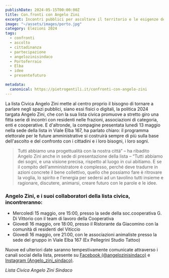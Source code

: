 ```yaml
---
publishDate: 2024-05-15T00:00:00Z
title: Con.fronti con Angelo Zini
excerpt: Incontri pubblici per ascoltare il territorio e le esigenze dei cittadini
image: "~/assets/images/porto.jpg"
category: Elezioni 2024
tags:
  - confronti 
  - ascolto
  - cittadinanza
  - partecipazione
  - angelozinisindaco
  - Portoferraio
  - Elba
  - idee
  - presentefuturo

metadata:
  canonical: https://pietrogentili.it/confronti-con-angelo-zini
---
```


La lista Civica Angelo Zini mette al centro proprio il bisogno di tornare a parlare negli spazi pubblici, siano essi fisici o digitali, la politica 2024 targata Angelo Zini, che con la sua lista civica promuove a stretto giro una fitta serie di incontri con residenti nelle frazioni, associazioni di categoria, enti e cooperative.
E d'altronde, la compagine presentata lunedì 13 maggio nella sede della lista in Viale Elba 167, ha parlato chiaro: il programma elettorale per le future amministrative si costruirà sempre di più sulla base dell'ascolto e del confronto con i cittadini e i loro bisogni, i loro sogni.

> Tutti abbiamo una progettualità con la nostra città” – ha ribadito Angelo Zini anche in sede di presentazione della lista – “Tutti abbiamo dei sogni, e una visione precisa, rispetto al luogo in cui abitiamo. E se il compito dell'amministratore è complesso, perché deve tradurre in azioni concrete il bene collettivo, quello che possiamo fare è ritrovare la voglia, lo spirito e l'energia per sedersi ad un tavolino tutti insieme e ragionare, discutere, animarsi, creare futuro con le parole e le idee.

### Angelo Zini, e i suoi collaboratori della lista civica, incontreranno:

- Mercoledì 15 maggio, ore 15:00, presso la sede della soc.cooperativa G. Di Vittorio con il team di lavoro della Cooperativa
- Giovedì 16 maggio, ore 18:00, presso il Ristorante da Giacomino con la comunità di residenti del Viticcio
- Giovedì 16 maggio, ore 21:00, con le associazioni animaliste presso la sede del gruppo in Viale Elba 167 (Ex Pellegrini Studio Tattoo)

Nuove ed ulteriori date saranno tempestivamente comunicate attraverso i canali social della lista, presente su [Facebook (@angelozinisindaco)](https://www.facebook.com/profile.php?id=61558738936034) e [Instagram (Angelo_zini_sindaco)](https://www.instagram.com/angelo_zini_sindaco/).

_Lista Civica Angelo Zini Sindaco_
